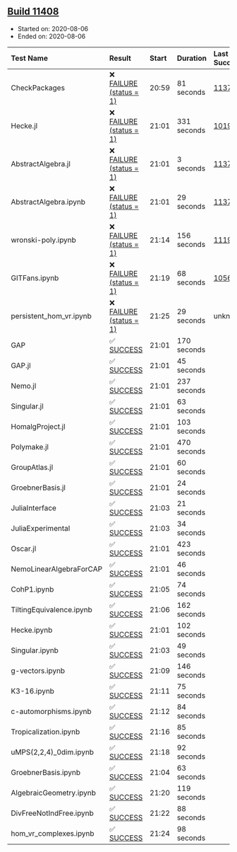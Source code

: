## [Build 11408](https://oscarci.mathematik.uni-kl.de/job/oscar/11408/)

* Started on: 2020-08-06
* Ended on: 2020-08-06

| Test Name    | Result | Start | Duration | Last Success | First Failure |
|:-------------|:-------|:------|:---------|:-------------|:--------------|
| CheckPackages | ❌ [FAILURE (status = 1)](https://oscarci.mathematik.uni-kl.de/job/oscar/11408/artifact/logs/build-11408/CheckPackages.log) | 20:59 | 81 seconds | [11376](https://oscarci.mathematik.uni-kl.de/job/oscar/11376/) | [11377](https://oscarci.mathematik.uni-kl.de/job/oscar/11377/) |
| Hecke.jl | ❌ [FAILURE (status = 1)](https://oscarci.mathematik.uni-kl.de/job/oscar/11408/artifact/logs/build-11408/Hecke.jl.log) | 21:01 | 331 seconds | [10197](https://oscarci.mathematik.uni-kl.de/job/oscar/10197/) | [10198](https://oscarci.mathematik.uni-kl.de/job/oscar/10198/) |
| AbstractAlgebra.jl | ❌ [FAILURE (status = 1)](https://oscarci.mathematik.uni-kl.de/job/oscar/11408/artifact/logs/build-11408/AbstractAlgebra.jl.log) | 21:01 | 3 seconds | [11376](https://oscarci.mathematik.uni-kl.de/job/oscar/11376/) | [11377](https://oscarci.mathematik.uni-kl.de/job/oscar/11377/) |
| AbstractAlgebra.ipynb | ❌ [FAILURE (status = 1)](https://oscarci.mathematik.uni-kl.de/job/oscar/11408/artifact/logs/build-11408/AbstractAlgebra.ipynb.log) | 21:01 | 29 seconds | [11376](https://oscarci.mathematik.uni-kl.de/job/oscar/11376/) | [11377](https://oscarci.mathematik.uni-kl.de/job/oscar/11377/) |
| wronski-poly.ipynb | ❌ [FAILURE (status = 1)](https://oscarci.mathematik.uni-kl.de/job/oscar/11408/artifact/logs/build-11408/wronski-poly.ipynb.log) | 21:14 | 156 seconds | [11192](https://oscarci.mathematik.uni-kl.de/job/oscar/11192/) | [11193](https://oscarci.mathematik.uni-kl.de/job/oscar/11193/) |
| GITFans.ipynb | ❌ [FAILURE (status = 1)](https://oscarci.mathematik.uni-kl.de/job/oscar/11408/artifact/logs/build-11408/GITFans.ipynb.log) | 21:19 | 68 seconds | [10566](https://oscarci.mathematik.uni-kl.de/job/oscar/10566/) | [10567](https://oscarci.mathematik.uni-kl.de/job/oscar/10567/) |
| persistent_hom_vr.ipynb | ❌ [FAILURE (status = 1)](https://oscarci.mathematik.uni-kl.de/job/oscar/11408/artifact/logs/build-11408/persistent_hom_vr.ipynb.log) | 21:25 | 29 seconds | unknown | unknown |
| GAP | ✅ [SUCCESS](https://oscarci.mathematik.uni-kl.de/job/oscar/11408/artifact/logs/build-11408/GAP.log) | 21:01 | 170 seconds |  |  |
| GAP.jl | ✅ [SUCCESS](https://oscarci.mathematik.uni-kl.de/job/oscar/11408/artifact/logs/build-11408/GAP.jl.log) | 21:01 | 45 seconds |  |  |
| Nemo.jl | ✅ [SUCCESS](https://oscarci.mathematik.uni-kl.de/job/oscar/11408/artifact/logs/build-11408/Nemo.jl.log) | 21:01 | 237 seconds |  |  |
| Singular.jl | ✅ [SUCCESS](https://oscarci.mathematik.uni-kl.de/job/oscar/11408/artifact/logs/build-11408/Singular.jl.log) | 21:01 | 63 seconds |  |  |
| HomalgProject.jl | ✅ [SUCCESS](https://oscarci.mathematik.uni-kl.de/job/oscar/11408/artifact/logs/build-11408/HomalgProject.jl.log) | 21:01 | 103 seconds |  |  |
| Polymake.jl | ✅ [SUCCESS](https://oscarci.mathematik.uni-kl.de/job/oscar/11408/artifact/logs/build-11408/Polymake.jl.log) | 21:01 | 470 seconds |  |  |
| GroupAtlas.jl | ✅ [SUCCESS](https://oscarci.mathematik.uni-kl.de/job/oscar/11408/artifact/logs/build-11408/GroupAtlas.jl.log) | 21:01 | 60 seconds |  |  |
| GroebnerBasis.jl | ✅ [SUCCESS](https://oscarci.mathematik.uni-kl.de/job/oscar/11408/artifact/logs/build-11408/GroebnerBasis.jl.log) | 21:01 | 24 seconds |  |  |
| JuliaInterface | ✅ [SUCCESS](https://oscarci.mathematik.uni-kl.de/job/oscar/11408/artifact/logs/build-11408/JuliaInterface.log) | 21:03 | 21 seconds |  |  |
| JuliaExperimental | ✅ [SUCCESS](https://oscarci.mathematik.uni-kl.de/job/oscar/11408/artifact/logs/build-11408/JuliaExperimental.log) | 21:03 | 34 seconds |  |  |
| Oscar.jl | ✅ [SUCCESS](https://oscarci.mathematik.uni-kl.de/job/oscar/11408/artifact/logs/build-11408/Oscar.jl.log) | 21:01 | 423 seconds |  |  |
| NemoLinearAlgebraForCAP | ✅ [SUCCESS](https://oscarci.mathematik.uni-kl.de/job/oscar/11408/artifact/logs/build-11408/NemoLinearAlgebraForCAP.log) | 21:01 | 46 seconds |  |  |
| CohP1.ipynb | ✅ [SUCCESS](https://oscarci.mathematik.uni-kl.de/job/oscar/11408/artifact/logs/build-11408/CohP1.ipynb.log) | 21:05 | 74 seconds |  |  |
| TiltingEquivalence.ipynb | ✅ [SUCCESS](https://oscarci.mathematik.uni-kl.de/job/oscar/11408/artifact/logs/build-11408/TiltingEquivalence.ipynb.log) | 21:06 | 162 seconds |  |  |
| Hecke.ipynb | ✅ [SUCCESS](https://oscarci.mathematik.uni-kl.de/job/oscar/11408/artifact/logs/build-11408/Hecke.ipynb.log) | 21:01 | 102 seconds |  |  |
| Singular.ipynb | ✅ [SUCCESS](https://oscarci.mathematik.uni-kl.de/job/oscar/11408/artifact/logs/build-11408/Singular.ipynb.log) | 21:03 | 49 seconds |  |  |
| g-vectors.ipynb | ✅ [SUCCESS](https://oscarci.mathematik.uni-kl.de/job/oscar/11408/artifact/logs/build-11408/g-vectors.ipynb.log) | 21:09 | 146 seconds |  |  |
| K3-16.ipynb | ✅ [SUCCESS](https://oscarci.mathematik.uni-kl.de/job/oscar/11408/artifact/logs/build-11408/K3-16.ipynb.log) | 21:11 | 75 seconds |  |  |
| c-automorphisms.ipynb | ✅ [SUCCESS](https://oscarci.mathematik.uni-kl.de/job/oscar/11408/artifact/logs/build-11408/c-automorphisms.ipynb.log) | 21:12 | 84 seconds |  |  |
| Tropicalization.ipynb | ✅ [SUCCESS](https://oscarci.mathematik.uni-kl.de/job/oscar/11408/artifact/logs/build-11408/Tropicalization.ipynb.log) | 21:16 | 85 seconds |  |  |
| uMPS(2,2,4)_0dim.ipynb | ✅ [SUCCESS](https://oscarci.mathematik.uni-kl.de/job/oscar/11408/artifact/logs/build-11408/uMPS-2-2-4-_0dim.ipynb.log) | 21:18 | 92 seconds |  |  |
| GroebnerBasis.ipynb | ✅ [SUCCESS](https://oscarci.mathematik.uni-kl.de/job/oscar/11408/artifact/logs/build-11408/GroebnerBasis.ipynb.log) | 21:04 | 63 seconds |  |  |
| AlgebraicGeometry.ipynb | ✅ [SUCCESS](https://oscarci.mathematik.uni-kl.de/job/oscar/11408/artifact/logs/build-11408/AlgebraicGeometry.ipynb.log) | 21:20 | 119 seconds |  |  |
| DivFreeNotIndFree.ipynb | ✅ [SUCCESS](https://oscarci.mathematik.uni-kl.de/job/oscar/11408/artifact/logs/build-11408/DivFreeNotIndFree.ipynb.log) | 21:22 | 88 seconds |  |  |
| hom_vr_complexes.ipynb | ✅ [SUCCESS](https://oscarci.mathematik.uni-kl.de/job/oscar/11408/artifact/logs/build-11408/hom_vr_complexes.ipynb.log) | 21:24 | 98 seconds |  |  |
